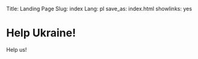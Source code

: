 Title: Landing Page
Slug: index
Lang: pl
save_as: index.html
showlinks: yes

# Help Ukraine!

Help us!